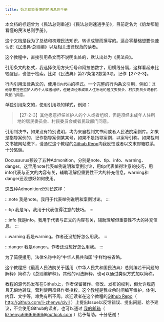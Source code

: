 ```yaml
---
title: 奶龙都能看懂的民法总则手册
---
```


本文档的标题曾为《民法总则重述》《民法总则速通手册》，目前定名为《奶龙都能看懂的民法总则手册》。

这个文档是我为了总结和梳理民法知识，转识成智而撰写的。适合零基础想要快速认识《民法典·总则编》以及相关法律规范的读者。

这个教程中，直接引用条文而不说明出处的，默认出处为《民法典》。

引用条文的格式，我选择使用方头括号和阿拉伯数字，用横线分隔，这样看起来比较醒目，也便于检索。比如《民法典》第27条第2款第3项，记作【27-2-3】。

行内引用法律条文的，使用`行内代码`的样式。一个完整的行内条文引用，例如：`其他愿意担任监护人的个人或者组织，但是须经未成年人住所地的居民委员会、村民委员会或者民政部门同意。`

单独引用条文的，使用引用块的样式，例如：

> 【27-2-3】其他愿意担任监护人的个人或者组织，但是须经未成年人住所地的居民委员会、村民委员会或者民政部门同意。

引用判决书，如果没有特别说明，均为来自裁判文书网或者人民法院案例库。如果是指导案例的，记作指导案例某某号，如果不是指导案例，以案号引称。如果裁判文书被网站撤下，请通过这个教程的[Github Repo](http://github.com/li-zhenyu/civil)向我反馈或者以文末邮箱联系，十分感谢。

Docusaurus预设了五种Admonition，分别是note、tip、info、warning、danger。这里用note代表举例说明和案例讨论，用tip代表值得注意的技巧，用info代表与正文的内容有关，辅助理解但重要性不大的补充信息，warning和danger还没想好如何使用。

这五种Admonition分别长这样：

:::note
我是note。我用于代表举例说明和案例讨论。
:::

:::tip
我是tip。我用于代表值得注意的技巧。
:::

:::info
我是info。我用于代表与正文的内容有关，辅助理解但重要性不大的补充信息。
:::

:::warning
我是warning。作者还没想好怎么用我。
:::

:::danger
我是danger。作者还没想好怎么用我。
:::

为了简便援用，法律名称中的“中华人民共和国”字样均被省略。

这个教程把《最高人民法院关于适用〈中华人民共和国民法典〉总则编若干问题的解释》简称为《总则编解释》。其他的司法解释，也可以通过类似方式加以简称。

教程的源代码发布在Github上，作者保留著作、修改、发布的权利，但允许规范且无偿地转载，营利使用须经作者授权。这个教程是我业余时间编写维护，体例、内容、文字等，难免有所不周。欢迎读者在这个教程的[Github Repo](http://github.com/li-zhenyu/civil)（ http://github.com/li-zhenyu/civil ）上提出Issue以反馈错误、提出问题、给予建议，不会使用Github的读者，也可以通过 [我的邮箱](mailto:lizhenyu66666666@outlook.com)（ lizhenyu66666666@outlook.com ）给予帮助。十分感谢！